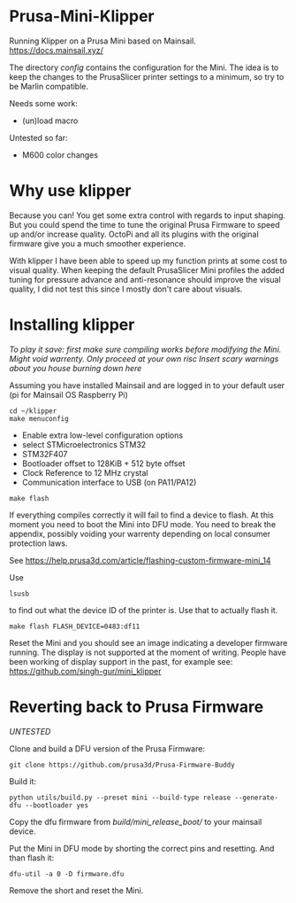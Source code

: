 # Prusa-Mini-Klipper

Running Klipper on a Prusa Mini based on Mainsail.
https://docs.mainsail.xyz/

The directory *config* contains the configuration for
the Mini. The idea is to keep the changes to the 
PrusaSlicer printer settings to a minimum, so try to
be Marlin compatible.

Needs some work:
- (un)load macro

Untested so far:
- M600 color changes

# Why use klipper

Because you can! You get some extra control with regards to input shaping.
But you could spend the time to tune the original Prusa Firmware to speed up
and/or increase quality. OctoPi and all its plugins with the original firmware
give you a much smoother experience. 

With klipper I have been able to speed up my function prints at some cost to
visual quality. When keeping the default PrusaSlicer Mini profiles the added
tuning for pressure advance and anti-resonance should improve the visual
quality, I did not test this since I mostly don't care about visuals.

# Installing klipper

*To play it save: first make sure compiling works before modifying
the Mini.*
*Might void warrenty.*
*Only proceed at your own risc*
*Insert scary warnings about you house burning down here*

Assuming you have installed Mainsail and are logged in to your 
default user (pi for Mainsail OS Raspberry Pi)
```
cd ~/klipper
make menuconfig
```

- Enable extra low-level configuration options
- select STMicroelectronics STM32
- STM32F407
- Bootloader offset to 128KiB + 512 byte offset
- Clock Reference to 12 MHz crystal
- Communication interface to USB (on PA11/PA12)

```
make flash
```

If everything compiles correctly it will fail to find a device to flash.
At this moment you need to boot the Mini into DFU mode. You need to break 
the appendix, possibly voiding your warrenty depending on local consumer 
protection laws.

See https://help.prusa3d.com/article/flashing-custom-firmware-mini_14

Use
```
lsusb
```
to find out what the device ID of the printer is. Use that to actually flash it.

```
make flash FLASH_DEVICE=0483:df11
```
Reset the Mini and you should see an image indicating a developer firmware 
running. The display is not supported at the moment of writing. People
have been working of display support in the past, for example see:
https://github.com/singh-gur/mini_klipper

# Reverting back to Prusa Firmware

*UNTESTED*

Clone and build a DFU version of the Prusa Firmware:
```
git clone https://github.com/prusa3d/Prusa-Firmware-Buddy
```

Build it:
```
python utils/build.py --preset mini --build-type release --generate-dfu --bootloader yes
```

Copy the dfu firmware from *build/mini_release_boot/* to your mainsail device.

Put the Mini in DFU mode by shorting the correct pins and resetting. And than flash it:
```
dfu-util -a 0 -D firmware.dfu
```
Remove the short and reset the Mini.
